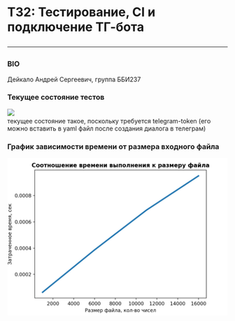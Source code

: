 # ТЗ2: Тестирование, CI и подключение ТГ-бота <hr>
### BIO
Дейкало Андрей Сергеевич, группа ББИ237
### Текущее состояние тестов
![](https://github.com/deykasa1/Task-2/actions/workflows/mavel.yaml/badge.svg?branch=main) <br>
текущее состояние такое, поскольку требуется telegram-token (его можно вставить в yaml файл после создания диалога в телеграм)
### График зависимости времени от размера входного файла 
![](https://github.com/deykasa1/Task-2/blob/main/data_speed.png)

